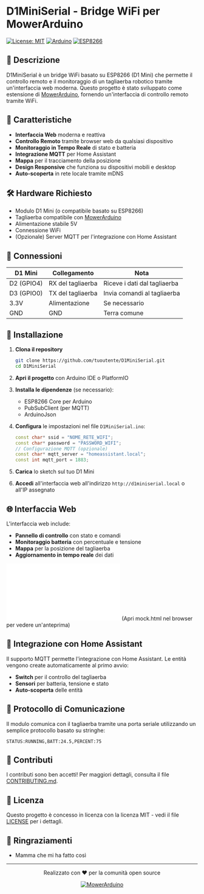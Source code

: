 # D1MiniSerial - Bridge WiFi per MowerArduino

[![License: MIT](https://img.shields.io/badge/License-MIT-yellow.svg)](https://opensource.org/licenses/MIT)
[![Arduino](https://img.shields.io/badge/Arduino-Compatible-00979D.svg?logo=arduino&logoColor=white)](https://www.arduino.cc/)
[![ESP8266](https://img.shields.io/badge/ESP8266-Compatible-E7352C.svg?logo=esphome&logoColor=white)](https://www.espressif.com/)

## 🚜 Descrizione

D1MiniSerial è un bridge WiFi basato su ESP8266 (D1 Mini) che permette il controllo remoto e il monitoraggio di un tagliaerba robotico tramite un'interfaccia web moderna. Questo progetto è stato sviluppato come estensione di [MowerArduino](https://github.com/evlas/MowerArduino), fornendo un'interfaccia di controllo remoto tramite WiFi.

## 🌟 Caratteristiche

- **Interfaccia Web** moderna e reattiva
- **Controllo Remoto** tramite browser web da qualsiasi dispositivo
- **Monitoraggio in Tempo Reale** di stato e batteria
- **Integrazione MQTT** per Home Assistant
- **Mappa** per il tracciamento della posizione
- **Design Responsive** che funziona su dispositivi mobili e desktop
- **Auto-scoperta** in rete locale tramite mDNS

## 🛠 Hardware Richiesto

- Modulo D1 Mini (o compatibile basato su ESP8266)
- Tagliaerba compatibile con [MowerArduino](https://github.com/evlas/MowerArduino)
- Alimentazione stabile 5V
- Connessione WiFi
- (Opzionale) Server MQTT per l'integrazione con Home Assistant

## 📡 Connessioni

| D1 Mini | Collegamento          | Nota                          |
|---------|-----------------------|-------------------------------|
| D2 (GPIO4) | RX del tagliaerba    | Riceve i dati dal tagliaerba  |
| D3 (GPIO0) | TX del tagliaerba    | Invia comandi al tagliaerba   |
| 3.3V   | Alimentazione         | Se necessario                 |
| GND    | GND                   | Terra comune                 |


## 🚀 Installazione

1. **Clona il repository**
   ```bash
   git clone https://github.com/tuoutente/D1MiniSerial.git
   cd D1MiniSerial
   ```

2. **Apri il progetto** con Arduino IDE o PlatformIO

3. **Installa le dipendenze** (se necessario):
   - ESP8266 Core per Arduino
   - PubSubClient (per MQTT)
   - ArduinoJson

4. **Configura** le impostazioni nel file `D1MiniSerial.ino`:
   ```cpp
   const char* ssid = "NOME_RETE_WIFI";
   const char* password = "PASSWORD_WIFI";
   // Configurazione MQTT (opzionale)
   const char* mqtt_server = "homeassistant.local";
   const int mqtt_port = 1883;
   ```

5. **Carica** lo sketch sul tuo D1 Mini

6. **Accedi** all'interfaccia web all'indirizzo `http://d1miniserial.local` o all'IP assegnato

## 🌐 Interfaccia Web

L'interfaccia web include:

- **Pannello di controllo** con stato e comandi
- **Monitoraggio batteria** con percentuale e tensione
- **Mappa** per la posizione del tagliaerba
- **Aggiornamento in tempo reale** dei dati

![Screenshot dell'interfaccia web](mock.html) (Apri mock.html nel browser per vedere un'anteprima)

## 🔌 Integrazione con Home Assistant

Il supporto MQTT permette l'integrazione con Home Assistant. Le entità vengono create automaticamente al primo avvio:

- **Switch** per il controllo del tagliaerba
- **Sensori** per batteria, tensione e stato
- **Auto-scoperta** delle entità

## 📡 Protocollo di Comunicazione

Il modulo comunica con il tagliaerba tramite una porta seriale utilizzando un semplice protocollo basato su stringhe:

```
STATUS:RUNNING,BATT:24.5,PERCENT:75
```

## 🤝 Contributi

I contributi sono ben accetti! Per maggiori dettagli, consulta il file [CONTRIBUTING.md](CONTRIBUTING.md).

## 📄 Licenza

Questo progetto è concesso in licenza con la licenza MIT - vedi il file [LICENSE](LICENSE) per i dettagli.

## 🙏 Ringraziamenti

- Mamma che mi ha fatto così

---

<div align="center">
  <p>Realizzato con ❤️ per la comunità open source</p>
  <a href="https://github.com/evlas/MowerArduino">
    <img src="https://img.shields.io/badge/Progetto%20Correlato-MowerArduino-blue" alt="MowerArduino">
  </a>
</div>

